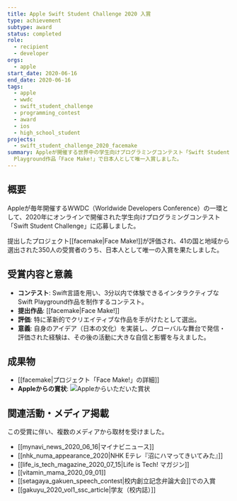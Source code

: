 ```yaml
---
title: Apple Swift Student Challenge 2020 入賞
type: achievement
subtype: award
status: completed
role:
  - recipient
  - developer
orgs:
  - apple
start_date: 2020-06-16
end_date: 2020-06-16
tags:
  - apple
  - wwdc
  - swift_student_challenge
  - programming_contest
  - award
  - ios
  - high_school_student
projects:
  - swift_student_challenge_2020_facemake
summary: Appleが開催する世界中の学生向けプログラミングコンテスト「Swift Student Challenge 2020」において、福笑いをモチーフにしたSwift
  Playground作品「Face Make!」で日本人として唯一入賞しました。
---
```

## 概要
Appleが毎年開催するWWDC（Worldwide Developers Conference）の一環として、2020年にオンラインで開催された学生向けプログラミングコンテスト「Swift Student Challenge」に応募しました。

提出したプロジェクト[[facemake|Face Make!]]が評価され、41の国と地域から選出された350人の受賞者のうち、日本人として唯一の入賞を果たしました。

## 受賞内容と意義
- **コンテスト**: Swift言語を用い、3分以内で体験できるインタラクティブなSwift Playground作品を制作するコンテスト。
- **提出作品**: [[facemake|Face Make!]]
- **評価**: 特に革新的でクリエイティブな作品を手がけたとして選出。
- **意義**: 自身のアイデア（日本の文化）を実装し、グローバルな舞台で発信・評価された経験は、その後の活動に大きな自信と影響を与えました。

## 成果物
- [[facemake|プロジェクト「Face Make!」の詳細]]
- **Appleからの賞状**:
  ![Appleからいただいた賞状](linked_assets/10_Achievements/awards/swift_student_challenge_2020/apple_award_certificate_ssc2020.jpg)

## 関連活動・メディア掲載
この受賞に伴い、複数のメディアから取材を受けました。
- [[mynavi_news_2020_06_16|マイナビニュース]]
- [[nhk_numa_appearance_2020|NHK Eテレ『沼にハマってきいてみた』]]
- [[life_is_tech_magazine_2020_07_15|Life is Tech! マガジン]]
- [[vitamin_mama_2020_09_01]]
- [[setagaya_gakuen_speech_contest|校内創立記念弁論大会]]での入賞
- [[gakuyu_2020_vol1_ssc_article|学友（校内誌）]]
